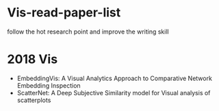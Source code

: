# Vis-read-paper-list
follow the hot research point and improve the writing skill
# 2018 Vis
- EmbeddingVis: A Visual Analytics Approach to Comparative Network Embedding Inspection
- ScatterNet: A Deep Subjective Similarity model for Visual analysis of scatterplots

